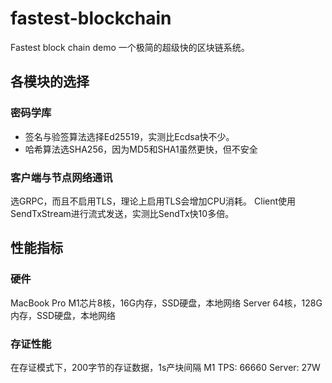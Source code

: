 # fastest-blockchain
Fastest block chain demo
一个极简的超级快的区块链系统。
## 各模块的选择
### 密码学库
* 签名与验签算法选择Ed25519，实测比Ecdsa快不少。
* 哈希算法选SHA256，因为MD5和SHA1虽然更快，但不安全
### 客户端与节点网络通讯
选GRPC，而且不启用TLS，理论上启用TLS会增加CPU消耗。
Client使用SendTxStream进行流式发送，实测比SendTx快10多倍。
## 性能指标
### 硬件
MacBook Pro M1芯片8核，16G内存，SSD硬盘，本地网络
Server 64核，128G内存，SSD硬盘，本地网络
### 存证性能
在存证模式下，200字节的存证数据，1s产块间隔
M1 TPS: 66660
Server: 27W